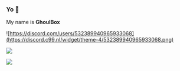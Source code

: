 ### Yo :wave:
My name is **GhoulBox**

![https://discord.com/users/532389940965933068](https://discord.c99.nl/widget/theme-4/532389940965933068.png)


![](https://github-readme-stats.vercel.app/api?username=ghoulbox&show_icons=true&include_all_commits=true&theme=tokyonight&border_radius=10)

![](https://github-readme-stats.vercel.app/api/top-langs/?username=ghoulbox&layout=compact&theme=tokyonight&border_radius=10&langs_count=4)
